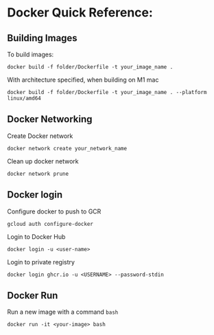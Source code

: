 # Docker Quick Reference:

## Building Images

To build images:
```
docker build -f folder/Dockerfile -t your_image_name .
```

With architecture specified, when building on M1 mac
```
docker build -f folder/Dockerfile -t your_image_name . --platform linux/amd64
```

## Docker Networking

Create Docker network
```
docker network create your_network_name 
```

Clean up docker network
```
docker network prune
```

## Docker login

Configure docker to push to GCR
```
gcloud auth configure-docker
```

Login to Docker Hub
```
docker login -u <user-name>
```

Login to private registry
```
docker login ghcr.io -u <USERNAME> --password-stdin
```

## Docker Run

Run a new image with a command `bash`
```
docker run -it <your-image> bash
```






